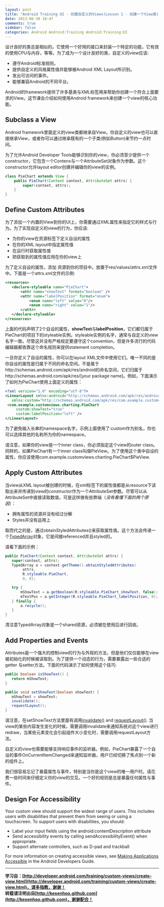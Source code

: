 ```yaml
---
layout: post
title: "Android Training UI - 创建自定义的Views(Lesson 1 - 创建一个View类)"
date: 2013-06-30 18:47
comments: true
sidebar: false
categories: Android Android:Training Android:Training:UI
---
```


设计良好的类总是相似的。它使用一个好用的接口来封装一个特定的功能，它有效的使用CPU与内存，等等。为了成为一个设计良好的类，自定义的view应该:

* 遵守Android标准规则。
* 提供自定义的风格属性值并能够被Android XML Layout所识别。
* 发出可访问的事件。
* 能够兼容Android的不同平台。

Android的framework提供了许多基类与XML标签用来帮助你创建一个符合上面要求的View。这节课会介绍如何使用Android framework来创建一个view的核心功能。

<!-- more -->

## Subclass a View
Android framework里面定义的view类都继承自View。你自定义的view也可以直接继承View，或者你可以通过继承既有的一个子类(例如Button)来节约一点时间。

为了允许Android Developer Tools能够识别你的view，你必须至少提供一个constructor，它包含一个Contenx与一个AttributeSet对象作为参数。这个constructor允许layout editor创建并编辑你的view的实例。
```java
class PieChart extends View {
    public PieChart(Context context, AttributeSet attrs) {
        super(context, attrs);
    }
}
```
## Define Custom Attributes
为了添加一个内置的View到你的UI上，你需要通过XML属性来指定它的样式与行为。为了实现自定义的view的行为，你应该:

* 为你的view在<declare-styleable>资源标签下定义自设的属性
* 在你的XML layout中指定属性值
* 在运行时获取属性值
* 把获取到的属性值应用在你的view上

为了定义自设的属性，添加 <declare-styleable> 资源到你的项目中。放置于res/values/attrs.xml文件中。下面是一个attrs.xml文件的示例:
```xml
<resources>
   <declare-styleable name="PieChart">
       <attr name="showText" format="boolean" />
       <attr name="labelPosition" format="enum">
           <enum name="left" value="0"/>
           <enum name="right" value="1"/>
       </attr>
   </declare-styleable>
</resources>
```
上面的代码声明了2个自设的属性，**showText**与**labelPosition**，它们都归属于PieChart的项目下的styleable实例。styleable实例的名字，通常与自定义的view名字一致。尽管这并没有严格规定要遵守这个convention，但是许多流行的代码编辑器都依靠这个命名规则来提供statement completion。

一旦你定义了自设的属性，你可以在layout XML文件中使用它们。唯一不同的是你自设的属性是归属于不同的命名空间。不是属于http://schemas.android.com/apk/res/android的命名空间，它们归属于http://schemas.android.com/apk/res/[your package name]。例如，下面演示了如何为PieChart使用上面定义的属性：
```xml
<?xml version="1.0" encoding="utf-8"?>
<LinearLayout xmlns:android="http://schemas.android.com/apk/res/android"
   xmlns:custom="http://schemas.android.com/apk/res/com.example.customviews">
 <com.example.customviews.charting.PieChart
     custom:showText="true"
     custom:labelPosition="left" />
</LinearLayout>
```
为了避免输入长串的namespace名字，示例上面使用了:custom作为别名，你也可以选择其他的名称所为你的namespace。

请注意，如果你的view是一个inner class，你必须指定这个view的outer class。同样的，如果PieChart有一个inner class叫做PieView。为了使用这个类中自设的属性，你应该使用com.example.customviews.charting.PieChart$PieView.

## Apply Custom Attributes
当view从XML layout被创建的时候，在xml标签下的属性值都是从resource下读取出来并传递到view的constructor作为一个AttributeSet参数。尽管可以从AttributeSet中直接读取数值，可是这样做有些弊端（*没有看懂下面的两个原因*）：

* 拥有属性的资源并没有经过分解
* Styles并没有运用上

取而代之的是，通过obtainStyledAttributes()来获取属性值。这个方法会传递一个[TypedArray](http://developer.android.com/reference/android/content/res/TypedArray.html)对象，它是间接referenced并且styled的。

请看下面的示例：
```java
public PieChart(Context context, AttributeSet attrs) {
   super(context, attrs);
   TypedArray a = context.getTheme().obtainStyledAttributes(
        attrs,
        R.styleable.PieChart,
        0, 0);

   try {
       mShowText = a.getBoolean(R.styleable.PieChart_showText, false);
       mTextPos = a.getInteger(R.styleable.PieChart_labelPosition, 0);
   } finally {
       a.recycle();
   }
}
```
清注意TypedArray对象是一个shared资源，必须被在使用后进行回收。

## Add Properties and Events
Attributes是一个强大的控制view的行为与外观的方法，但是他们仅仅能够在view被初始化的时候被读取到。为了提供一个动态的行为，需要暴露出一些合适的getter 与setter方法。下面的代码演示了如何使用这个技巧:
```java
public boolean isShowText() {
   return mShowText;
}

public void setShowText(boolean showText) {
   mShowText = showText;
   invalidate();
   requestLayout();
}
```
请注意，在setShowText方法里面有调用[invalidate()](http://developer.android.com/reference/android/view/View.html#invalidate()) and [requestLayout()](http://developer.android.com/reference/android/view/View.html#requestLayout()). 当view的某些内容发生变化的时候，需要调用invalidate来通知系统对这个view进行redraw，当某些元素变化会引起组件大小变化时，需要调用requestLayout方法。

自定义的view也需要能够支持响应事件的监听器。例如，PieChart暴露了一个自设的事件OnCurrentItemChanged来通知监听器，用户已经切换了焦点到一个新的组件上。

我们很容易忘记了暴露属性与事件，特别是当你是这个view的唯一用户时。请花费一些时间来仔细定义你的view的交互。一个好的规则是总是暴露任何属性与事件。

## Design For Accessibility
Your custom view should support the widest range of users. This includes users with disabilities that prevent them from seeing or using a touchscreen. To support users with disabilities, you should:

* Label your input fields using the android:contentDescription attribute
* Send accessibility events by calling sendAccessibilityEvent() when appropriate.
* Support alternate controllers, such as D-pad and trackball

For more information on creating accessible views, see [Making Applications Accessible](http://developer.android.com/guide/topics/ui/accessibility/apps.html#custom-views) in the Android Developers Guide.

******

**学习自：[http://developer.android.com/training/custom-views/create-view.html](http://developer.android.com/training/custom-views/create-view.html)，请多指教，谢谢！**  
**转载请注明出自[http://kesenhoo.github.com](http://kesenhoo.github.com)，谢谢配合！**

